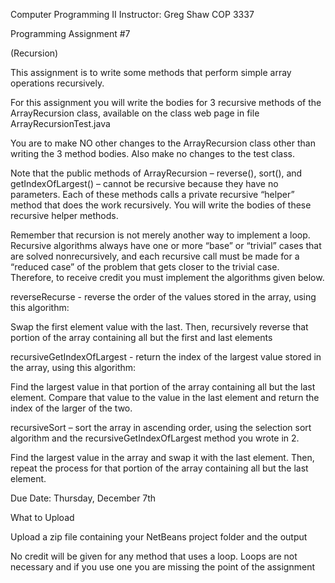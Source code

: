 Computer Programming II				   Instructor: Greg Shaw
COP 3337							    	


Programming Assignment #7

(Recursion)


This assignment is to write some methods that perform simple array operations recursively.

For this assignment you will write the bodies for 3 recursive methods of the ArrayRecursion class, available on the class web page in file 
ArrayRecursionTest.java

You are to make NO other changes to the ArrayRecursion class other than writing the 3 method bodies.  Also make no changes to the test class.

Note that the public methods of ArrayRecursion – reverse(), sort(), and getIndexOfLargest() – cannot be recursive because they have no parameters.
  Each of these methods calls a private recursive “helper” method that does the work recursively.  You will write the bodies of these recursive 
helper methods.

Remember that recursion is not merely another way to implement a loop. Recursive algorithms always have one or more “base” or “trivial” cases 
that are solved nonrecursively, and each recursive call must be made for a “reduced case” of the problem that gets closer to the trivial case.  
Therefore, to receive credit you must implement the algorithms given below.

reverseRecurse - reverse the order of the values stored in the array, using this algorithm:

Swap the first element value with the last. Then, recursively reverse that portion of the array containing all but the first and last elements

recursiveGetIndexOfLargest - return the index of the largest value stored in the array, using this algorithm:

Find the largest value in that portion of the array containing all but the last element.  Compare that value to the value in the last element 
and return the index of the larger of the two.  

recursiveSort – sort the array in ascending order, using the selection sort algorithm and the recursiveGetIndexOfLargest method you wrote in 2.

Find the largest value in the array and swap it with the last element. Then, repeat the process for that portion of the array containing all 
but the last element.


Due Date:  Thursday, December 7th

What to Upload

Upload a zip file containing your NetBeans project folder and the output

No credit will be given for any method that uses a loop.  Loops are not necessary and if you use one you are missing the point of the assignment 



